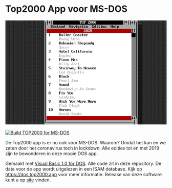 # Top2000 App voor MS-DOS
![Hoofdscherm](SRC/WEB/IMG/main.jpg)

[![Build TOP2000 for MS-DOS](https://github.com/Top2000app/dos/actions/workflows/main.yml/badge.svg)](https://github.com/Top2000app/dos/actions/workflows/main.yml)

De Top2000 app is er nu ook voor MS-DOS. Waarom? Omdat het kan en we zaten door het coronavirus toch in lockdown. Alle edities tot en met 2019 zijn te bewonderen in deze mooie DOS app.

Gemaakt met [Visual Basic 1.0 for DOS](https://winworldpc.com/product/microsoft-visual-bas/10-for-dos). Alle code zit in deze repository. De data voor de app wordt uitgelezen in een ISAM database. Kijk op https://dos.top2000.app voor meer informatie. Release van deze software kunt u op [site](https://dos.top2000.app/downloads) vinden. 
